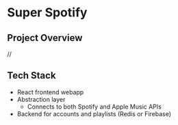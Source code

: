 # Super Spotify

## Project Overview

//

## Tech Stack

* React frontend webapp
* Abstraction layer
  * Connects to both Spotify and Apple Music APIs
* Backend for accounts and playlists (Redis or Firebase)